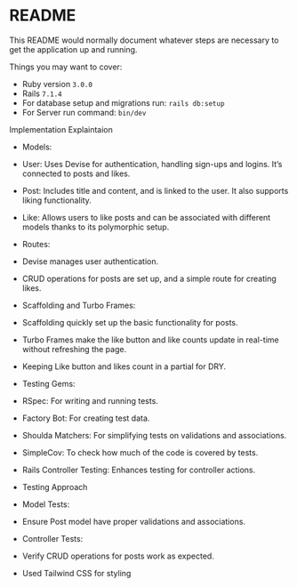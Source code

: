 # README

This README would normally document whatever steps are necessary to get the
application up and running.

Things you may want to cover:

* Ruby version `3.0.0`
* Rails `7.1.4`
* For database setup and migrations run: `rails db:setup`
* For Server run command: `bin/dev`
  
Implementation Explaintaion
* Models:

* User: Uses Devise for authentication, handling sign-ups and logins. It’s connected to posts and likes.
* Post: Includes title and content, and is linked to the user. It also supports liking functionality.
* Like: Allows users to like posts and can be associated with different models thanks to its polymorphic setup.
* Routes:
* Devise manages user authentication.
* CRUD operations for posts are set up, and a simple route for creating likes.

* Scaffolding and Turbo Frames:
* Scaffolding quickly set up the basic functionality for posts.
* Turbo Frames make the like button and like counts update in real-time without refreshing the page.
* Keeping Like button and likes count in a partial for DRY.
* Testing Gems:
* RSpec: For writing and running tests.
* Factory Bot: For creating test data.
* Shoulda Matchers: For simplifying tests on validations and associations.
* SimpleCov: To check how much of the code is covered by tests.
* Rails Controller Testing: Enhances testing for controller actions.
* Testing Approach
* Model Tests:
* Ensure Post model have proper validations and associations.
* Controller Tests:
* Verify CRUD operations for posts work as expected.
* Used Tailwind CSS for styling
